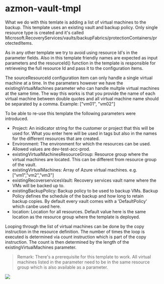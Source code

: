# azmon-vault-tmpl

What we do with this temlate is adding a list of virtual machines to the backup. This template uses an existing vault and backup policy. Only single resource type is created and it's called Microsoft.RecoveryServices/vaults/backupFabrics/protectionContainers/protectedItems.

As in any other template we try to avoid using resource Id's in the parameter fields. Also in this template friendly names are expected as input parameters and the resourceId() function in the template is responsible for retrieveing the full resource Id and pass it to the configuration items.

The sourceResourceId configuration item can only handle a single virtual machine at a time. In the parameters however we have the existingVirtualMachines parameter who can handle multple virtual machines at the same time. The way this works is that you provide the name of each virtual machine between double quotes and all virtual machine name should be separated by a comma. Example: ["vm01", "vm02"]

To be able to re-use this template the following parameters were introduced.

- Project: An inidicator string for the customer or project that this will be used for. What you enter here will be used in tags but also in the names for the different resources that are created.
- Environment: The environment for which the resources can be used. Allowed values are dev-test-acc-prod.
- existingVirtualMachinesResourceGroup: Resource group where the virtual machines are located. This can be different from resource group of the vault.
- existingVirtualMachines: Array of Azure virtual machines. e.g. ["vm1","vm2","vm3"]
- existingRecoverservicesVault: Recovery services vault name where the VMs will be backed up to.
- existingBackupPolicy: Backup policy to be used to backup VMs. Backup Policy defines the schedule of the backup and how long to retain backup copies. By default every vault comes with a 'DefaultPolicy' which canbe used here.
- location: Location for all resources. Default value here is the same location as the resource group where the template is deployed.

Looping through the list of virtual machines can be done by the copy instruction in the resource definition. The number of times the loop is executed is determined via count instruction which is part of the copy instruction. The count is then determined by the length of the existingVirtualMachines parameter.

> Remark:
> There's a prerequisite for this template to work. All virtual machines listed in the parameter need to be in the same resource group which is also available as a parameter.

<a href="https://portal.azure.com/#create/Microsoft.Template/uri/https%3A%2F%2Fraw.githubusercontent.com%2Fmydur%2FARMtemplates%2Fmaster%2Fazmon-vmbkup-tmpl%2F%5Fworking%2Ftemplate.json" target="_blank">
<img src="http://azuredeploy.net/deploybutton.png"/>
</a><br />
